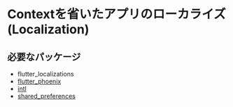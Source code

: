# Contextを省いたアプリのローカライズ(Localization)

## 必要なパッケージ
- flutter_localizations
- [flutter_phoenix](https://pub.dev/packages/flutter_phoenix)
- [intl](https://pub.dev/packages/intl)
- [shared_preferences](https://pub.dev/packages/shared_preferences)
